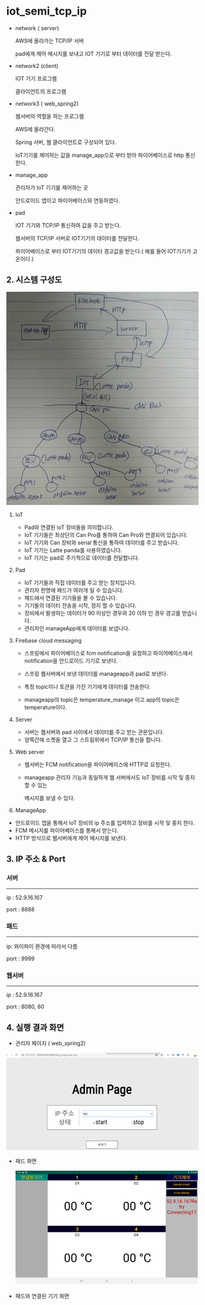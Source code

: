 # iot_semi_tcp_ip

* network ( server)

  AWS에 올라가는  TCP/IP 서버 

  pad에게 제어 메시지를 보내고 IOT 기기로 부터 데이터를 전달 받는다. 



* network2 (client)

  IOT 기기 프로그램

  클라이언트의 프로그램



* network3 ( web_spring2)

  웹서버의 역할을 하는 프로그램 

  AWS에 올라간다. 

  Spring 서버, 웹 클라이언트로 구성되어 있다.

  IoT기기를 제어하는 값을 manage_app으로 부터 받아 파이어베이스로 http 통신한다. 

* manage_app

  관리자가 IoT 기기를 제어하는 곳 

  안드로이드 앱이고 파이어베이스와 연동하였다. 

* pad 

  IOT 기기와 TCP/IP 통신하여 값을 주고 받는다.

  웹서버의 TCP/IP 서버로 IOT기기의 데이터를 전달한다. 

  파이어베이스로 부터 IOT기기의 데이터 경고값을 받는다.( 예를 들어 IOT기기가 고온이다.)

## 2. 시스템 구성도 





![image-20200316212503157](./img/third.PNG)

1. IoT

   * Pad와 연결된 IoT 장비들을 의미합니다.
   * IoT 기기들은 최상단의 Can Pro를 통하여 Can Pro와 연결되어 있습니다. 
   * IoT 기기와 Can 장비와 serial 통신을 통하여 데이터를 주고 받습니다. 
   * IoT 기기는 Latte panda를 사용하였습니다. 
   * IoT 기기는 pad로 주기적으로 데이터를 전달합니다. 

2. Pad

   * IoT 기기들과 직접 데이터를 주고 받는 장치입니다. 
   * 관리자 한명에 패드가 여러개 일 수 있습니다.
   * 패드에서 연결된 기기들을 볼 수 있습니다. 
   * 기기들의 데이터 전송을 시작, 정지 할 수 있습니다. 
   * 장비에서 발생하는 데이터가 90 이상인 경우와 20 이하 인 경우 경고를 받습니다.
   * 관리자인 manageApp에게 데이터를 보냅니다. 

3. Firebase cloud messaging

   * 스프링에서 파이어베이스로 fcm notification을 요청하고 파이어베이스에서 notification을 안드로이드 기기로 보낸다. 

   * 스프링 웹서버에서 보낸 데이터를 manageapp과 pad로 보낸다. 
   * 특정 topic이나 토큰을 가진 기기에게 데이터를 전송한다. 
   * manageapp의 topic은 temperature_manage 이고 app의 topic은 temperature이다. 

4. Server

   * 서버는 웹서버와 pad 사이에서 데이터를 주고 받는 관문입니다. 
   * 양쪽간에 소켓을 열고 그 스트림위에서 TCP/IP 통신을 합니다. 

5. Web server 

   * 웹서버는 FCM notification을 파이어베이스에 HTTP로 요청한다. 

   * manageapp 관리자 기능과 동일하게 웹 서버에서도 IoT 장비를 시작 및 중지 할 수 있는 

     메시지를 보낼 수 있다. 

6.  ManageApp

   * 안드로이드 앱을 통해서 IoT 장비의 ip 주소를 입력하고 장비를 시작 및 중지 한다. 
   * FCM 메시지를 파이어베이스를 통해서 받는다. 
   * HTTP 방식으로 웹서버에게 제어 메시지를 보낸다. 

## 3. IP 주소 & Port 

### 서버

----

ip : 52.9.16.167

port : 8888

### 패드 

----

ip: 와이파이 환경에 따라서 다름

port : 9999

### 웹서버

-----

ip : 52.9.16.167

port : 8080, 80

## 4. 실행 결과 화면

* 관리자 페이지 ( web_spring2)

![image-20200317073657208](./img/first.PNG)

* 패드 화면 

  ![Screenshot_20200317-074027_pad](./img/second.PNG)
  
* 패드와 연결된 기기 화면 